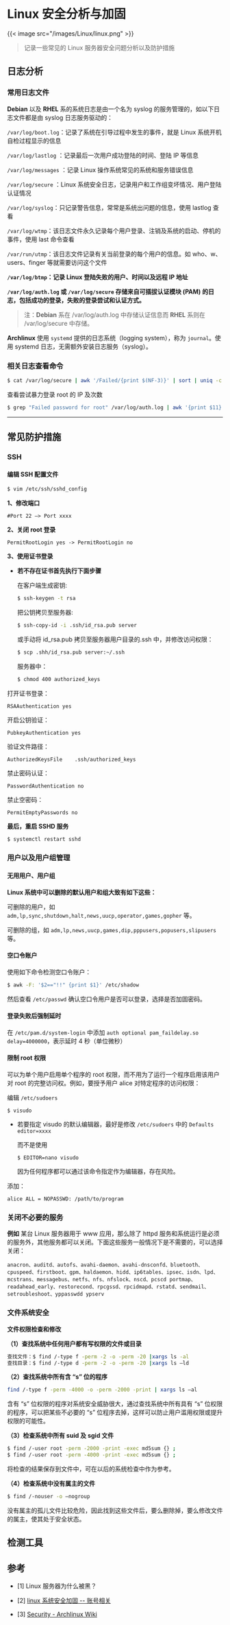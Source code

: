 # Linux 安全分析与加固

   {{< image src="/images/Linux/linux.png" >}} 

>记录一些常见的 Linux 服务器安全问题分析以及防护措施

<!--more-->

## 日志分析

### 常用日志文件

**Debian** 以及 **RHEL** 系的系统日志是由一个名为 syslog 的服务管理的，如以下日志文件都是由 syslog 日志服务驱动的：

`/var/log/boot.log`：记录了系统在引导过程中发生的事件，就是 Linux 系统开机自检过程显示的信息

`/var/log/lastlog` ：记录最后一次用户成功登陆的时间、登陆 IP 等信息

`/var/log/messages` ：记录 Linux 操作系统常见的系统和服务错误信息

`/var/log/secure` ：Linux 系统安全日志，记录用户和工作组变坏情况、用户登陆认证情况

`/var/log/syslog`：只记录警告信息，常常是系统出问题的信息，使用 lastlog 查看

`/var/log/wtmp`：该日志文件永久记录每个用户登录、注销及系统的启动、停机的事件，使用 last 命令查看

`/var/run/utmp`：该日志文件记录有关当前登录的每个用户的信息。如 who、w、users、finger 等就需要访问这个文件

**`/var/log/btmp`：记录 Linux 登陆失败的用户、时间以及远程 IP 地址**

**`/var/log/auth.log` 或 `/var/log/secure` 存储来自可插拔认证模块 (PAM) 的日志，包括成功的登录，失败的登录尝试和认证方式。**

>注：**Debian** 系在 /var/log/auth.log 中存储认证信息而 **RHEL** 系则在 /var/log/secure 中存储。

**Archlinux** 使用 `systemd` 提供的日志系统（logging system），称为 `journal`。使用 systemd 日志，无需额外安装日志服务（syslog）。



### 相关日志查看命令

```bash
$ cat /var/log/secure | awk '/Failed/{print $(NF-3)}' | sort | uniq -c | awk '{print $2"="$1;}'
```

查看尝试暴力登录 root 的 IP 及次数

```bash
$ grep "Failed password for root" /var/log/auth.log | awk '{print $11}' | sort | uniq -c | sort -nr | more
```

---- 

## 常见防护措施

### SSH

#### 编辑 SSH 配置文件

```bash
$ vim /etc/ssh/sshd_config
```

**1、修改端口**

`#Port 22 —> Port xxxx`


**2、关闭 root 登录**

`PermitRootLogin yes -> PermitRootLogin no`

**3、使用证书登录**

- **若不存在证书首先执行下面步骤**

  在客户端生成密钥:

  ```bash
  $ ssh-keygen -t rsa
  ```

  把公钥拷贝至服务器:

  ```bash
  $ ssh-copy-id -i .ssh/id_rsa.pub server
  ```

  或手动将 id_rsa.pub 拷贝至服务器用户目录的.ssh 中，并修改访问权限：

  ```bash
  $ scp .shh/id_rsa.pub server:~/.ssh
  ```
  服务器中：

  ```bash
  $ chmod 400 authorized_keys
  ```

打开证书登录：

`RSAAuthentication yes`

开启公钥验证：

`PubkeyAuthentication yes`

验证文件路径：

`AuthorizedKeysFile    .ssh/authorized_keys`

禁止密码认证：

`PasswordAuthentication no`

禁止空密码：

`PermitEmptyPasswords no`

**最后，重启 SSHD 服务**

```bash
$ systemctl restart sshd
```

### 用户以及用户组管理

#### 无用用户、用户组

**Linux 系统中可以删除的默认用户和组大致有如下这些：**

可删除的用户，如 `adm,lp,sync,shutdown,halt,news,uucp,operator,games,gopher` 等。

可删除的组，如 `adm,lp,news,uucp,games,dip,pppusers,popusers,slipusers` 等。

#### 空口令账户

使用如下命令检测空口令账户：

```bash
$ awk -F: '$2=="!!" {print $1}' /etc/shadow
```

然后查看 `/etc/passwd` 确认空口令用户是否可以登录，选择是否加固密码。

#### 登录失败后强制延时

在 `/etc/pam.d/system-login` 中添加 `auth optional pam_faildelay.so delay=4000000`，表示延时 4 秒（单位微秒）

#### 限制 root 权限

可以为单个用户启用单个程序的 root 权限，而不用为了运行一个程序启用该用户对 root 的完整访问权。例如，要授予用户 alice 对特定程序的访问权限：

编辑 `/etc/sudoers`

```shell
$ visudo
```

  - 若要指定 visudo 的默认编辑器，最好是修改 `/etc/sudoers` 中的 `Defaults editor=xxxx`
  
    而不是使用

    ```shell
    $ EDITOR=nano visudo
    ```

    因为任何程序都可以通过该命令指定作为编辑器，存在风险。

添加：

`alice ALL = NOPASSWD: /path/to/program`


### 关闭不必要的服务

**例如** 某台 Linux 服务器用于 www 应用，那么除了 httpd 服务和系统运行是必须的服务外，其他服务都可以关闭。下面这些服务一般情况下是不需要的，可以选择关闭：

`anacron、auditd、autofs、avahi-daemon、avahi-dnsconfd、bluetooth、cpuspeed、firstboot、gpm、haldaemon、hidd、ip6tables、ipsec、isdn、lpd、mcstrans、messagebus、netfs、nfs、nfslock、nscd、pcscd portmap、readahead_early、restorecond、rpcgssd、rpcidmapd、rstatd、sendmail、setroubleshoot、yppasswdd ypserv`


### 文件系统安全

**文件权限检查和修改**

**（1）查找系统中任何用户都有写权限的文件或目录**

```bash
查找文件：$ find /-type f -perm -2 -o -perm -20 |xargs ls -al
查找目录：$ find /-type d -perm -2 -o -perm -20 |xargs ls –ld
```

**（2）查找系统中所有含 “s” 位的程序**

```bash
find /-type f -perm -4000 -o -perm -2000 -print | xargs ls –al
```

含有 “s” 位权限的程序对系统安全威胁很大，通过查找系统中所有具有 “s” 位权限的程序，可以把某些不必要的 “s” 位程序去掉，这样可以防止用户滥用权限或提升权限的可能性。

**（3）检查系统中所有 suid 及 sgid 文件**

```bash
$ find /-user root -perm -2000 -print -exec md5sum {} ;
$ find /-user root -perm -4000 -print -exec md5sum {} ;
```

将检查的结果保存到文件中，可在以后的系统检查中作为参考。

**（4）检查系统中没有属主的文件**

```bash
$ find /-nouser -o –nogroup
```

没有属主的孤儿文件比较危险，因此找到这些文件后，要么删除掉，要么修改文件的属主，使其处于安全状态。


## 检测工具

## 参考
- [1] Linux 服务器为什么被黑？

- [2] [linux 系统安全加固 -- 账号相关](https://www.cnblogs.com/doublexi/p/9636506.html)

- [3] [Security - Archlinux Wiki](https://wiki.archlinux.org/index.php/Security)
